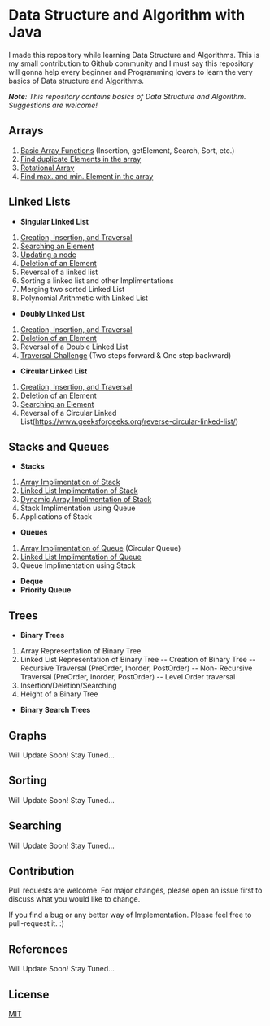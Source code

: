 
# Data Structure and Algorithm with Java

I made this repository while learning Data Structure and Algorithms. This is my small contribution to Github community and I must say this repository will gonna help every beginner and Programming lovers to learn the very basics of Data structure and Algorithms.

_**Note**: This repository contains basics of Data Structure and Algorithm._
_Suggestions are welcome!_

## Arrays

1) [Basic Array Functions](StaticArray/BasicArray.java)  (Insertion, getElement, Search, Sort, etc.)
2) [Find duplicate Elements in the array](StaticArray/duplicate.java) 
3) [Rotational Array](StaticArray/rotationalArray.java) 
4) [Find max. and min. Element in the array](StaticArray/min_max_value.java) 
## Linked Lists 
- **Singular Linked List**
1) [Creation, Insertion, and Traversal](LinkedList/LinkedList.java) 
2) [Searching an Element](LinkedList/LinkedList.java#L98) 
3) [Updating a node](LinkedList/LinkedList.java#L127) 
4) [Deletion of an Element](LinkedList/LinkedList.java#L52) 
5) Reversal of a linked list
6) Sorting a linked list and other Implimentations
7) Merging two sorted Linked List
8) Polynomial Arithmetic with Linked List 
- **Doubly Linked List**
1) [Creation, Insertion, and Traversal](LinkedList/DoublyLinkedList.java) 
2) [Deletion of an Element](LinkedList/DoublyLinkedList.java#L64) 
3) Reversal of a Double Linked List
4) [Traversal Challenge](LinkedList/DoublyLinkedList.java#L108)  (Two steps forward & One step backward)
- **Circular Linked List**
1) [Creation, Insertion, and Traversal](https://example.com/) 
2) [Deletion of an Element](https://example.com/) 
3) [Searching an Element](https://example.com/) 
4) Reversal of a Circular Linked List(https://www.geeksforgeeks.org/reverse-circular-linked-list/)

## Stacks and Queues
- **Stacks**
1) [Array Implimentation of Stack](Stacks/ArrayStack.java) 
2) [Linked List Implimentation of Stack](Stacks/LinkedListStack.java) 
3) [Dynamic Array Implimentation of Stack](Stacks/DynamicStack.java) 
4) Stack Implimentation using Queue
5) Applications of Stack

 - **Queues**
1) [Array Implimentation of Queue](https://example.com/) (Circular Queue)
2) [Linked List Implimentation of Queue](https://example.com/) 
3) Queue Implimentation using Stack
- **Deque**
- **Priority Queue**

## Trees
- **Binary Trees**
1) Array Representation of Binary Tree
2) Linked List Representation of Binary Tree
-- Creation of Binary Tree
-- Recursive Traversal (PreOrder, Inorder, PostOrder)
-- Non- Recursive Traversal (PreOrder, Inorder, PostOrder)
-- Level Order traversal
6) Insertion/Deletion/Searching
7) Height of a Binary Tree

- **Binary Search Trees**


## Graphs
Will Update Soon! Stay Tuned...
## Sorting
Will Update Soon! Stay Tuned...
## Searching
Will Update Soon! Stay Tuned...
## Contribution
Pull requests are welcome. For major changes, please open an issue first to discuss what you would like to change.

If you find a bug or any better way of Implementation. Please feel free to pull-request it. :)

## References
Will Update Soon! Stay Tuned...
## License
[MIT](https://choosealicense.com/licenses/mit/)
